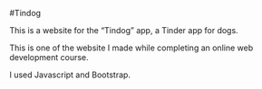 #Tindog

This is a website for the “Tindog” app, a Tinder app for dogs.

This is one of the website I made while completing an online web development course.

I used Javascript and Bootstrap. 
